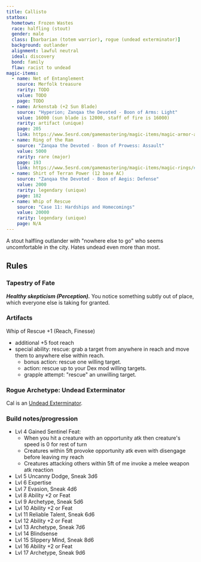 ```yaml
---
title: Callisto
statbox:
  hometown: Frozen Wastes
  race: halfling (stout)
  gender: male
  class: [barbarian (totem warrior), rogue (undead exterminator)]
  background: outlander
  alignment: lawful neutral
  ideal: discovery
  bond: family
  flaw: racist to undead
magic-items:
  - name: Net of Entanglement
    source: Merfolk treasure
    rarity: TODO
    value: TODO
    page: TODO
  - name: Arkenstab (+2 Sun Blade)
    source: "Hyperion; Zanqaa the Devoted - Boon of Arms: Light"
    value: 16000 (sun blade is 12000, staff of fire is 16000)
    rarity: artifact (unique)
    page: 205
    link: https://www.5esrd.com/gamemastering/magic-items/magic-armor-and-weapons/#Sun_Blade
  - name: Ring of the Ram
    source: "Zanqaa the Devoted - Boon of Prowess: Assault"
    value: 5000
    rarity: rare (major)
    page: 193
    link: https://www.5esrd.com/gamemastering/magic-items/magic-rings/#Ring_of_the_Ram
  - name: Shirt of Terran Power (12 base AC)
    source: "Zanqaa the Devoted - Boon of Aegis: Defense"
    value: 2000
    rarity: legendary (unique)
    page: 182
  - name: Whip of Rescue
    source: "Case 11: Hardships and Homecomings"
    value: 20000
    rarity: legendary (unique)
    page: N/A
---
```


A stout halfling outlander with "nowhere else to go" who seems uncomfortable in the city. Hates undead even more than most.

## Rules

### Tapestry of Fate

***Healthy skepticism (Perception).*** You notice something subtly out of place, which everyone else is taking for granted.

### Artifacts

Whip of Rescue +1 (Reach, Finesse)
* additional +5 foot reach
* special ability: rescue: grab a target from anywhere in reach and move them to anywhere else within reach.
  * bonus action: rescue one willing target.
  * action: rescue up to your Dex mod willing targets.
  * grapple attempt: "rescue" an unwilling target.

### Rogue Archetype: Undead Exterminator

Cal is an [Undead Exterminator](../rules/undead-exterminator).

### Build notes/progression

* Lvl 4 Gained Sentinel Feat:
  - When you hit a creature with an opportunity atk then creature's speed is 0 for rest of turn
  - Creatures within 5ft provoke opportunity atk even with disengage before leaving my reach
  - Creatures attacking others within 5ft of me invoke a melee weapon atk reaction
* Lvl 5 Uncanny Dodge, Sneak 3d6
* Lvl 6 Expertise
* Lvl 7 Evasion, Sneak 4d6
* Lvl 8 Ability +2 or Feat
* Lvl 9 Archetype, Sneak 5d6
* Lvl 10 Ability +2 or Feat
* Lvl 11 Reliable Talent, Sneak 6d6
* Lvl 12 Ability +2 or Feat
* Lvl 13 Archetype, Sneak 7d6
* Lvl 14 Blindsense
* Lvl 15 Slippery Mind, Sneak 8d6
* Lvl 16 Ability +2 or Feat
* Lvl 17 Archetype, Sneak 9d6
